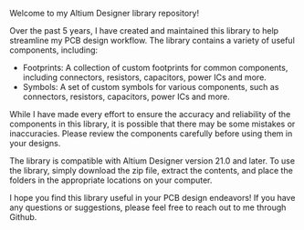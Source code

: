 Welcome to my Altium Designer library repository!

Over the past 5 years, I have created and maintained this library to help streamline my PCB design workflow. The library contains a variety of useful components, including:

 * Footprints: A collection of custom footprints for common components, including connectors, resistors, capacitors, power ICs and more.
 * Symbols: A set of custom symbols for various components, such as connectors, resistors, capacitors, power ICs and more.

While I have made every effort to ensure the accuracy and reliability of the components in this library, it is possible that there may be some mistakes or inaccuracies. Please review the components carefully before using them in your designs.

The library is compatible with Altium Designer version 21.0 and later. To use the library, simply download the zip file, extract the contents, and place the folders in the appropriate locations on your computer.

I hope you find this library useful in your PCB design endeavors! If you have any questions or suggestions, please feel free to reach out to me through Github.
